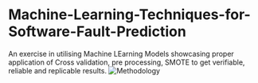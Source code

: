# Machine-Learning-Techniques-for-Software-Fault-Prediction
An exercise in utilising Machine LEarning Models showcasing proper application of Cross validation, pre processing, SMOTE to get verifiable, reliable and replicable results.
![Methodology](https://user-images.githubusercontent.com/38939914/148694246-9a7996e8-0743-4e29-aa5c-b916ee166035.jpeg)

